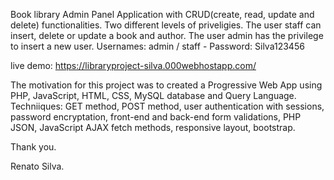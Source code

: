 Book library Admin Panel Application with CRUD(create, read, update and delete) functionalities.
Two different levels of priveligies.
The user staff can insert, delete or update a book and author.
The user admin has the privilege to insert a new user.
Usernames: admin / staff - Password: Silva123456

live demo: https://libraryproject-silva.000webhostapp.com/

The motivation for this project was to created a Progressive Web App using PHP, JavaScript, HTML, CSS, MySQL database and Query Language.
Techniiques: GET method, POST method, user authentication with sessions, password encryptation, front-end and back-end form validations, PHP JSON, JavaScript AJAX fetch methods, responsive layout, bootstrap. 

Thank you.

Renato Silva.
